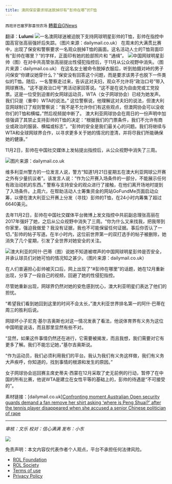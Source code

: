 ```yaml
---
title: 澳网保安要求球迷脱掉印有“彭帅在哪”的T恤
---
```

`西班牙巴塞罗那喜悦农场` [轉載自GNews](https://gnews.org/zh-hans/1899098/)

翻译：**Lulumi**
![](https://assets.gnews.org/wp-content/uploads/2022/01/奥州-2.jpg)一名澳网球迷被迫脱下支持网球明星彭帅的T恤，彭帅在指控中国高官张高丽强奸后失踪。（图片来源：dailymail.co.uk）
在周末的大满贯比赛中，出现了保安和警察要求一名观众脱掉T恤的画面。这名活动人士的T恤背面印有“彭帅在哪里？”的字样，正面印有她的脸部照片和 “通缉”。
![](https://assets.gnews.org/wp-content/uploads/2022/01/彭帅.png)中国网球明星彭帅（图）在对中共高管张高丽提出性侵犯指控后，于11月从公众视野中消失。（图片来源：dailymail.co.uk）
在这名女士被命令脱掉衣服后，听到拍摄对峙的男子问保安“你建议她穿什么？”保安没有回答这个问题，而是要求该男子也脱下一件类似的T恤。随后，一名警察走过来，告诉这对夫妇，观众不允许将“政治口号”带入网球赛场。“这不是政治口号”男活动家回答说。“这不是在说为自由党或工党投票。这是一位受到迫害的女网球运动员，WTA（女子网球协会）已经为她发声。我们只是（重申）WTA的说法。” 这位警察说，他理解这对夫妇的说法，但澳大利亚网球制订了规则警察说：“我不是不允许你们有这些观点，但澳网协会可以没收你们的T恤和横幅，”然后视频就中断了。
澳大利亚网球协会在周日的一份声明中加倍强调了其禁止支持彭帅的T恤的决定：“根据我们的门票条件，我们不允许有商业或政治的服装、横幅或标志”。“彭帅的安全是我们最关心的问题。我们将继续与WTA和全球网球界合作，以寻求更多关于她的情况的澄清，并将尽我们所能确保她的健康。”

11月2日，彭帅在中国社交媒体上发帖提出指控后，从公众视野中消失了三周。

![](https://assets.gnews.org/wp-content/uploads/2022/01/彭帅2.jpg)图片来源：dailymail.co.uk

维多利亚州警方的一位发言人说，警方“知道1月21日星期五在澳大利亚网球公开赛之外有少量抗议者”。该发言人说：“作为公开赛入场条件的一部分，不能展示任何有政治动机的东西。” 警察与支持安全的观众进行了接触，在他们离开场地时提到了入场条件。上周六，在帮助活动人士筹集资金的网站GoFundMe页面启动众筹，以便在澳大利亚公开赛上分发（寻找）彭帅的T恤，在24小时内筹集了超过6640美元。

去年11月2日，彭帅在中国社交媒体平台微博上发文指控中共前副总理张高丽在2017年强奸了她，之后从公众视野中消失了三周。“你为什么又来找我，把我带到你家里，强迫我做爱？我没有证据，我也不可能保留任何证据。事后你否认了一切，”彭帅的帖子写道。在半小时内，这位前世界第一的双打选手的帖子被删除，她消失了几个星期，引发了全世界对她安全的关注。

![](https://assets.gnews.org/wp-content/uploads/2022/01/澳网网球手2.jpg)澳大利亚的阿什·巴蒂（图）说她不知道被噤声的中国网球明星彭帅是否安全，并承认球员们对她可怕的情况知之甚少。（图片来源：dailymail.co.uk）

在人们普遍担心彭帅被灭口后，网上出现了“#彭帅在哪里”的话题，她在12月重新出现，分享了一段自己的视频，回避了她的性侵犯指控。

尽管她重新出现，网球界仍然对她的安危感到忧心，澳大利亚明星们表达了他们的担忧。

“希望我们看到她回到这里的时间不会太长，”澳大利亚世界排名第一的阿什·巴蒂在周三的胜利后说。

网球坏小子尼克·基尔吉奥斯也对这一情况发表了看法，他说体育界有义务为这位中国明星说话，而且那里显然有些不对。

“显然，如果这件事情仍然还在进行，它需要被揭发，而且我想，我们需要对它有更多了解。我们不能忘记她，”基尔吉奥斯说。

“作为运动员，我们必须利用我们的平台。我认为我们有义务这样做，我们有义务大声疾呼，你知道的，找到事情的根源和发生的原因。”

女子网球协会巡回赛主席史蒂夫·西蒙在12月采取了史无前例的行动，暂停了在中国的所有比赛，他说WTA是建立在女性平等的基础上的，彭帅的待遇是“不可接受的”。

素材链接：[dailymail.co.uk][Confronting moment Australian Open security guards demand a fan remove her shirt asking ‘where is Peng Shuai?’ after the tennis player disappeared when she accused a senior Chinese politician of rape](https://www.dailymail.co.uk/news/article-10431651/Australian-Open-Security-guards-accost-fan-wearing-shirt-supporting-Chinese-tennis-star-Peng-Shuai.html)

* * *

*审核：文乐
校对：信心满满
发布：小东*

![](https://assets.gnews.org/wp-content/uploads/2022/01/GNEWS_CH.-1-3-3.jpeg)

 

免责声明：本文内容仅代表作者个人观点，平台不承担任何法律风险。

- [ROL Foundation](https://rolfoundation.org/)
- [ROL Society](https://rolsociety.org/)
- [Terms of use](https://gnews.org/terms-of-use-3/)
- [Privacy Policy](https://gnews.org/privacy-policy/)
